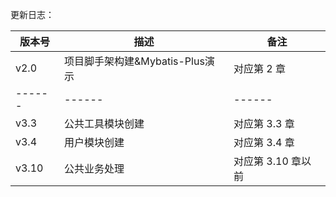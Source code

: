 更新日志：

| 版本号 | 描述 | 备注 |
| ------ | ------ | ------ |
| v2.0 | 项目脚手架构建&Mybatis-Plus演示 | 对应第 2 章 |
| ------ | ------ | ------ |
| v3.3 | 公共工具模块创建 | 对应第 3.3 章 |
| v3.4 | 用户模块创建 | 对应第 3.4 章 |
| v3.10| 公共业务处理 | 对应第 3.10 章以前 |